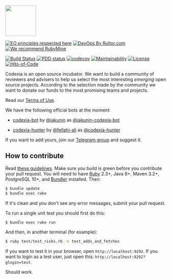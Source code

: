 <img src="http://www.codexia.org/logo.svg" height="96px"/>

[![EO principles respected here](https://www.elegantobjects.org/badge.svg)](https://www.elegantobjects.org)
[![DevOps By Rultor.com](http://www.rultor.com/b/yegor256/codexia)](http://www.rultor.com/p/yegor256/codexia)
[![We recommend RubyMine](https://www.elegantobjects.org/rubymine.svg)](https://www.jetbrains.com/ruby/)

[![Build Status](https://travis-ci.org/yegor256/codexia.svg?branch=master)](https://travis-ci.org/yegor256/codexia)
[![PDD status](http://www.0pdd.com/svg?name=yegor256/codexia)](http://www.0pdd.com/p?name=yegor256/codexia)
[![codecov](https://codecov.io/gh/yegor256/codexia/branch/master/graph/badge.svg)](https://codecov.io/gh/yegor256/codexia)
[![Maintainability](https://api.codeclimate.com/v1/badges/b84839a6064ac08ba41c/maintainability)](https://codeclimate.com/github/yegor256/codexia/maintainability)
[![License](https://img.shields.io/badge/license-MIT-green.svg)](https://github.com/yegor256/takes/codexia/master/LICENSE.txt)
[![Hits-of-Code](https://hitsofcode.com/github/yegor256/codexia)](https://hitsofcode.com/view/github/yegor256/codexia)

Codexia is an open source incubator. We want to build
a community of reviewers and advisers to help us select the most
interesting _emerging_ open source projects. According to
the selection made by the community we want to donate
our funds to the most promising teams and projects.

Read our [Terms of Use](https://www.codexia.org/terms).

We have the following official bots at the moment:

  * [codexia-bot](https://github.com/iakunin/codexia-bot)
    by [@iakunin](https://github.com/iakunin)
    as [@iakunin-codexia-bot](https://github.com/iakunin-codexia-bot)

  * [codexia-hunter](https://github.com/fellahi-ali/codexia-hunter)
    by [@fellahi-ali](https://github.com/fellahi-ali)
    as [@codexia-hunter](https://github.com/codexia-hunter)

If you want to add yours, join our
[Telegram group](https://t.me/cdxia) and suggest it.

## How to contribute

Read [these guidelines](https://www.yegor256.com/2014/04/15/github-guidelines.html).
Make sure you build is green before you contribute
your pull request. You will need to have [Ruby](https://www.ruby-lang.org/en/) 2.3+,
Java 8+, Maven 3.2+, PostgreSQL 10+, and
[Bundler](https://bundler.io/) installed. Then:

```bash
$ bundle update
$ bundle exec rake
```

If it's clean and you don't see any error messages, submit your pull request.

To run a single unit test you should first do this:

```bash
$ bundle exec rake run
```

And then, in another terminal (for example):

```bash
$ ruby test/test_risks.rb -n test_adds_and_fetches
```

If you want to test it in your browser, open `http://localhost:9292`. If you
want to login as a test user, just open this: `http://localhost:9292?glogin=test`.

Should work.
